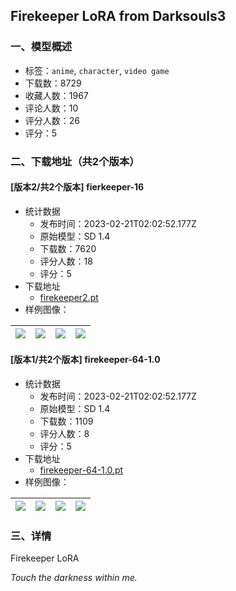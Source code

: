 ## Firekeeper LoRA from Darksouls3
### 一、模型概述

- 标签：`anime`, `character`, `video game`
- 下载数：8729
- 收藏人数：1967
- 评论人数：10
- 评分人数：26
- 评分：5

### 二、下载地址（共2个版本）

#### [版本2/共2个版本] fierkeeper-16

- 统计数据
  - 发布时间：2023-02-21T02:02:52.177Z
  - 原始模型：SD 1.4
  - 下载数：7620
  - 评分人数：18
  - 评分：5
- 下载地址
  - [firekeeper2.pt](https://civitai.com/api/download/models/13304)
- 样例图像：

| <img src="https://image.civitai.com/xG1nkqKTMzGDvpLrqFT7WA/9d65845a-8b32-4a1a-b2f5-866cbce96600/width=450/128672.jpeg" /> | <img src="https://image.civitai.com/xG1nkqKTMzGDvpLrqFT7WA/587fa497-04ef-48f5-ecd1-77d8f2899e00/width=450/128671.jpeg" /> | <img src="https://image.civitai.com/xG1nkqKTMzGDvpLrqFT7WA/db4f458f-b4d8-43a7-c3e5-e80dee395e00/width=450/128670.jpeg" /> | <img src="https://image.civitai.com/xG1nkqKTMzGDvpLrqFT7WA/ba6fda51-877d-47b9-0487-5bc67c7d8d00/width=450/128669.jpeg" /> |
| ---- | ---- | ---- | ---- |

#### [版本1/共2个版本] firekeeper-64-1.0

- 统计数据
  - 发布时间：2023-02-21T02:02:52.177Z
  - 原始模型：SD 1.4
  - 下载数：1109
  - 评分人数：8
  - 评分：5
- 下载地址
  - [firekeeper-64-1.0.pt](https://civitai.com/api/download/models/9695)
- 样例图像：

| <img src="https://image.civitai.com/xG1nkqKTMzGDvpLrqFT7WA/fde60c92-2a9b-46ff-150f-f46986e01700/width=450/93762.jpeg" /> | <img src="https://image.civitai.com/xG1nkqKTMzGDvpLrqFT7WA/c927628d-58a7-41e0-a835-d21ec2e0a200/width=450/93766.jpeg" /> | <img src="https://image.civitai.com/xG1nkqKTMzGDvpLrqFT7WA/8c41a914-a741-49c5-9a90-62841314a300/width=450/93765.jpeg" /> | <img src="https://image.civitai.com/xG1nkqKTMzGDvpLrqFT7WA/ee7d63fc-b15c-4157-19b1-ab1d199b6300/width=450/93764.jpeg" /> |
| ---- | ---- | ---- | ---- |


### 三、详情
<p>Firekeeper LoRA </p><p><em>Touch the darkness within me.</em></p>